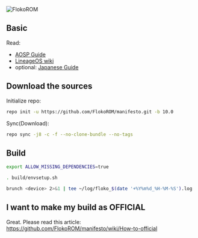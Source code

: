 ![FlokoROM](https://lindwurm.neocities.org/img/floko/floko_logo_sh_mini.png)

## Basic

Read:

* [AOSP Guide](https://source.android.com/setup/build/requirements)
* [LineageOS wiki](https://wiki.lineageos.org/devices/cheeseburger/build)
* optional: [Japanese Guide](https://dev.maud.io/entry/2019/07/18/howto-build-lineageos-16-0/)

## Download the sources

Initialize repo:

```sh
repo init -u https://github.com/FlokoROM/manifesto.git -b 10.0
```

Sync(Download):

```sh
repo sync -j8 -c -f --no-clone-bundle --no-tags
```

## Build

```sh
export ALLOW_MISSING_DEPENDENCIES=true
```

```sh
. build/envsetup.sh
```

```sh
brunch <device> 2>&1 | tee ~/log/floko_$(date '+%Y%m%d_%H-%M-%S').log
```

## I want to make my build as OFFICIAL

Great. Please read this article: https://github.com/FlokoROM/manifesto/wiki/How-to-official
